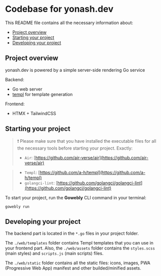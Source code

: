# Codebase for yonash.dev

This README file contains all the necessary information about:

- [Project overview](#project-overview)
- [Starting your project](#starting-your-project)
- [Developing your project](#developing-your-project)

## Project overview
yonash.dev is powered by a simple server-side rendering Go service

Backend:
- Go web server
- [templ](https://github.com/a-h/templ) for template generation

Frontend:
- HTMX + TailwindCSS

## Starting your project

> ❗️ Please make sure that you have installed the executable files for all the necessary tools before starting your project. Exactly:
>
> - `Air`: [https://github.com/air-verse/air](https://github.com/air-verse/air)

> - `Templ`: [https://github.com/a-h/templ](https://github.com/a-h/templ)
> - `golangci-lint`: [https://github.com/golangci/golangci-lint](https://github.com/golangci/golangci-lint)

To start your project, run the **Gowebly** CLI command in your terminal:

```console
gowebly run
```

## Developing your project

The backend part is located in the `*.go` files in your project folder.

The `./web/templates` folder contains Templ templates that you can use in your frontend part. Also, the `./web/assets` folder contains the `styles.scss` (main styles) and `scripts.js` (main scripts) files.

The `./web/static` folder contains all the static files: icons, images, PWA (Progressive Web App) manifest and other builded/minified assets.